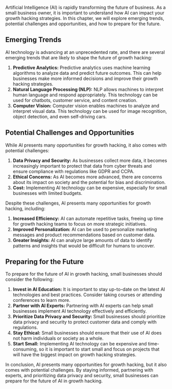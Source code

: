 
Artificial Intelligence (AI) is rapidly transforming the future of business. As a small business owner, it is important to understand how AI can impact your growth hacking strategies. In this chapter, we will explore emerging trends, potential challenges and opportunities, and how to prepare for the future.

Emerging Trends
---------------

AI technology is advancing at an unprecedented rate, and there are several emerging trends that are likely to shape the future of growth hacking:

1. **Predictive Analytics:** Predictive analytics uses machine learning algorithms to analyze data and predict future outcomes. This can help businesses make more informed decisions and improve their growth hacking strategies.
2. **Natural Language Processing (NLP):** NLP allows machines to interpret human language and respond appropriately. This technology can be used for chatbots, customer service, and content creation.
3. **Computer Vision:** Computer vision enables machines to analyze and interpret visual data. This technology can be used for image recognition, object detection, and even self-driving cars.

Potential Challenges and Opportunities
--------------------------------------

While AI presents many opportunities for growth hacking, it also comes with potential challenges:

1. **Data Privacy and Security:** As businesses collect more data, it becomes increasingly important to protect that data from cyber threats and ensure compliance with regulations like GDPR and CCPA.
2. **Ethical Concerns:** As AI becomes more advanced, there are concerns about its impact on society and the potential for bias and discrimination.
3. **Cost:** Implementing AI technology can be expensive, especially for small businesses with limited budgets.

Despite these challenges, AI presents many opportunities for growth hacking, including:

1. **Increased Efficiency:** AI can automate repetitive tasks, freeing up time for growth hacking teams to focus on more strategic initiatives.
2. **Improved Personalization:** AI can be used to personalize marketing messages and product recommendations based on customer data.
3. **Greater Insights:** AI can analyze large amounts of data to identify patterns and insights that would be difficult for humans to uncover.

Preparing for the Future
------------------------

To prepare for the future of AI in growth hacking, small businesses should consider the following:

1. **Invest in AI Education:** It is important to stay up-to-date on the latest AI technologies and best practices. Consider taking courses or attending conferences to learn more.
2. **Partner with AI Experts:** Partnering with AI experts can help small businesses implement AI technology effectively and efficiently.
3. **Prioritize Data Privacy and Security:** Small businesses should prioritize data privacy and security to protect customer data and comply with regulations.
4. **Stay Ethical:** Small businesses should ensure that their use of AI does not harm individuals or society as a whole.
5. **Start Small:** Implementing AI technology can be expensive and time-consuming, so it is important to start small and focus on projects that will have the biggest impact on growth hacking strategies.

In conclusion, AI presents many opportunities for growth hacking, but it also comes with potential challenges. By staying informed, partnering with experts, and prioritizing data privacy and security, small businesses can prepare for the future of AI in growth hacking.
